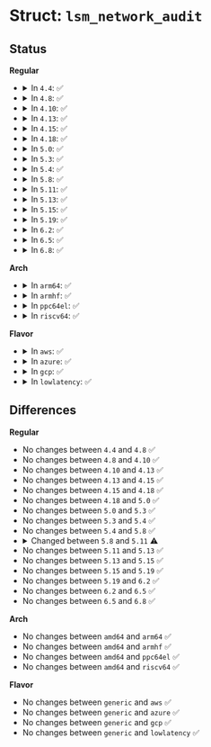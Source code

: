 # Struct: <code>lsm_network_audit</code>

## Status
<b>Regular</b>
<ul>
<li>
<details>
<summary>In <code>4.4</code>: ✅</summary>

```c
struct lsm_network_audit {
    int netif;
    struct sock *sk;
    u16 family;
    __be16 dport;
    __be16 sport;
    union (anon) fam;
};
```
</details>
</li>
<li>
<details>
<summary>In <code>4.8</code>: ✅</summary>

```c
struct lsm_network_audit {
    int netif;
    struct sock *sk;
    u16 family;
    __be16 dport;
    __be16 sport;
    union (anon) fam;
};
```
</details>
</li>
<li>
<details>
<summary>In <code>4.10</code>: ✅</summary>

```c
struct lsm_network_audit {
    int netif;
    struct sock *sk;
    u16 family;
    __be16 dport;
    __be16 sport;
    union (anon) fam;
};
```
</details>
</li>
<li>
<details>
<summary>In <code>4.13</code>: ✅</summary>

```c
struct lsm_network_audit {
    int netif;
    struct sock *sk;
    u16 family;
    __be16 dport;
    __be16 sport;
    union (anon) fam;
};
```
</details>
</li>
<li>
<details>
<summary>In <code>4.15</code>: ✅</summary>

```c
struct lsm_network_audit {
    int netif;
    struct sock *sk;
    u16 family;
    __be16 dport;
    __be16 sport;
    union (anon) fam;
};
```
</details>
</li>
<li>
<details>
<summary>In <code>4.18</code>: ✅</summary>

```c
struct lsm_network_audit {
    int netif;
    struct sock *sk;
    u16 family;
    __be16 dport;
    __be16 sport;
    union (anon) fam;
};
```
</details>
</li>
<li>
<details>
<summary>In <code>5.0</code>: ✅</summary>

```c
struct lsm_network_audit {
    int netif;
    struct sock *sk;
    u16 family;
    __be16 dport;
    __be16 sport;
    union (anon) fam;
};
```
</details>
</li>
<li>
<details>
<summary>In <code>5.3</code>: ✅</summary>

```c
struct lsm_network_audit {
    int netif;
    struct sock *sk;
    u16 family;
    __be16 dport;
    __be16 sport;
    union (anon) fam;
};
```
</details>
</li>
<li>
<details>
<summary>In <code>5.4</code>: ✅</summary>

```c
struct lsm_network_audit {
    int netif;
    struct sock *sk;
    u16 family;
    __be16 dport;
    __be16 sport;
    union (anon) fam;
};
```
</details>
</li>
<li>
<details>
<summary>In <code>5.8</code>: ✅</summary>

```c
struct lsm_network_audit {
    int netif;
    struct sock *sk;
    u16 family;
    __be16 dport;
    __be16 sport;
    union (anon) fam;
};
```
</details>
</li>
<li>
<details>
<summary>In <code>5.11</code>: ✅</summary>

```c
struct lsm_network_audit {
    int netif;
    const struct sock *sk;
    u16 family;
    __be16 dport;
    __be16 sport;
    union (anon) fam;
};
```
</details>
</li>
<li>
<details>
<summary>In <code>5.13</code>: ✅</summary>

```c
struct lsm_network_audit {
    int netif;
    const struct sock *sk;
    u16 family;
    __be16 dport;
    __be16 sport;
    union (anon) fam;
};
```
</details>
</li>
<li>
<details>
<summary>In <code>5.15</code>: ✅</summary>

```c
struct lsm_network_audit {
    int netif;
    const struct sock *sk;
    u16 family;
    __be16 dport;
    __be16 sport;
    union (anon) fam;
};
```
</details>
</li>
<li>
<details>
<summary>In <code>5.19</code>: ✅</summary>

```c
struct lsm_network_audit {
    int netif;
    const struct sock *sk;
    u16 family;
    __be16 dport;
    __be16 sport;
    union (anon) fam;
};
```
</details>
</li>
<li>
<details>
<summary>In <code>6.2</code>: ✅</summary>

```c
struct lsm_network_audit {
    int netif;
    const struct sock *sk;
    u16 family;
    __be16 dport;
    __be16 sport;
    union (anon) fam;
};
```
</details>
</li>
<li>
<details>
<summary>In <code>6.5</code>: ✅</summary>

```c
struct lsm_network_audit {
    int netif;
    const struct sock *sk;
    u16 family;
    __be16 dport;
    __be16 sport;
    union (anon) fam;
};
```
</details>
</li>
<li>
<details>
<summary>In <code>6.8</code>: ✅</summary>

```c
struct lsm_network_audit {
    int netif;
    const struct sock *sk;
    u16 family;
    __be16 dport;
    __be16 sport;
    union (anon) fam;
};
```
</details>
</li>
</ul>
<b>Arch</b>
<ul>
<li>
<details>
<summary>In <code>arm64</code>: ✅</summary>

```c
struct lsm_network_audit {
    int netif;
    struct sock *sk;
    u16 family;
    __be16 dport;
    __be16 sport;
    union (anon) fam;
};
```
</details>
</li>
<li>
<details>
<summary>In <code>armhf</code>: ✅</summary>

```c
struct lsm_network_audit {
    int netif;
    struct sock *sk;
    u16 family;
    __be16 dport;
    __be16 sport;
    union (anon) fam;
};
```
</details>
</li>
<li>
<details>
<summary>In <code>ppc64el</code>: ✅</summary>

```c
struct lsm_network_audit {
    int netif;
    struct sock *sk;
    u16 family;
    __be16 dport;
    __be16 sport;
    union (anon) fam;
};
```
</details>
</li>
<li>
<details>
<summary>In <code>riscv64</code>: ✅</summary>

```c
struct lsm_network_audit {
    int netif;
    struct sock *sk;
    u16 family;
    __be16 dport;
    __be16 sport;
    union (anon) fam;
};
```
</details>
</li>
</ul>
<b>Flavor</b>
<ul>
<li>
<details>
<summary>In <code>aws</code>: ✅</summary>

```c
struct lsm_network_audit {
    int netif;
    struct sock *sk;
    u16 family;
    __be16 dport;
    __be16 sport;
    union (anon) fam;
};
```
</details>
</li>
<li>
<details>
<summary>In <code>azure</code>: ✅</summary>

```c
struct lsm_network_audit {
    int netif;
    struct sock *sk;
    u16 family;
    __be16 dport;
    __be16 sport;
    union (anon) fam;
};
```
</details>
</li>
<li>
<details>
<summary>In <code>gcp</code>: ✅</summary>

```c
struct lsm_network_audit {
    int netif;
    struct sock *sk;
    u16 family;
    __be16 dport;
    __be16 sport;
    union (anon) fam;
};
```
</details>
</li>
<li>
<details>
<summary>In <code>lowlatency</code>: ✅</summary>

```c
struct lsm_network_audit {
    int netif;
    struct sock *sk;
    u16 family;
    __be16 dport;
    __be16 sport;
    union (anon) fam;
};
```
</details>
</li>
</ul>

## Differences
<b>Regular</b>
<ul>
<li>
No changes between <code>4.4</code> and <code>4.8</code> ✅
</li>
<li>
No changes between <code>4.8</code> and <code>4.10</code> ✅
</li>
<li>
No changes between <code>4.10</code> and <code>4.13</code> ✅
</li>
<li>
No changes between <code>4.13</code> and <code>4.15</code> ✅
</li>
<li>
No changes between <code>4.15</code> and <code>4.18</code> ✅
</li>
<li>
No changes between <code>4.18</code> and <code>5.0</code> ✅
</li>
<li>
No changes between <code>5.0</code> and <code>5.3</code> ✅
</li>
<li>
No changes between <code>5.3</code> and <code>5.4</code> ✅
</li>
<li>
No changes between <code>5.4</code> and <code>5.8</code> ✅
</li>
<li>
<details>
<summary>Changed between <code>5.8</code> and <code>5.11</code> ⚠️</summary>
<ul>
<li>
<b>Field type changed. </b>
<code>struct sock *sk</code> ➡️ <code>const struct sock *sk</code>
</li>
</ul>
</details>
</li>
<li>
No changes between <code>5.11</code> and <code>5.13</code> ✅
</li>
<li>
No changes between <code>5.13</code> and <code>5.15</code> ✅
</li>
<li>
No changes between <code>5.15</code> and <code>5.19</code> ✅
</li>
<li>
No changes between <code>5.19</code> and <code>6.2</code> ✅
</li>
<li>
No changes between <code>6.2</code> and <code>6.5</code> ✅
</li>
<li>
No changes between <code>6.5</code> and <code>6.8</code> ✅
</li>
</ul>
<b>Arch</b>
<ul>
<li>
No changes between <code>amd64</code> and <code>arm64</code> ✅
</li>
<li>
No changes between <code>amd64</code> and <code>armhf</code> ✅
</li>
<li>
No changes between <code>amd64</code> and <code>ppc64el</code> ✅
</li>
<li>
No changes between <code>amd64</code> and <code>riscv64</code> ✅
</li>
</ul>
<b>Flavor</b>
<ul>
<li>
No changes between <code>generic</code> and <code>aws</code> ✅
</li>
<li>
No changes between <code>generic</code> and <code>azure</code> ✅
</li>
<li>
No changes between <code>generic</code> and <code>gcp</code> ✅
</li>
<li>
No changes between <code>generic</code> and <code>lowlatency</code> ✅
</li>
</ul>
